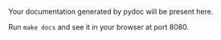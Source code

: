 Your documentation generated by pydoc will be present here.

Run `make docs` and see it in your browser at port 8080.